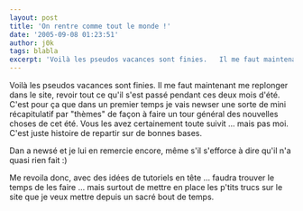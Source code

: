 ```yaml
---
layout: post
title: 'On rentre comme tout le monde !'
date: '2005-09-08 01:23:51'
author: j0k
tags: blabla
excerpt: 'Voilà les pseudos vacances sont finies.   Il me faut maintenant me replonger dans le site, revoir tout ce qu''il s''est passé pendant ces deux mois d''été. C''est pour ça que dans un premier temps je vais newser une sorte de mini récapitulatif par "thèmes" de façon à faire un tour général des nouvelles choses de cet été. Vous les avez certainement toute suivit ... mais pas      ...'
---
```


Voilà les pseudos vacances sont finies.   Il me faut maintenant me replonger dans le site, revoir tout ce qu'il s'est passé pendant ces deux mois d'été. C'est pour ça que dans un premier temps je vais newser une sorte de mini récapitulatif par "thèmes" de façon à faire un tour général des nouvelles choses de cet été. Vous les avez certainement toute suivit ... mais pas moi. C'est juste histoire de repartir sur de bonnes bases.

Dan a newsé et je lui en remercie encore, même s'il s'efforce à dire qu'il n'a quasi rien fait :)

Me revoila donc, avec des idées de tutoriels en tête ... faudra trouver le temps de les faire ... mais surtout de mettre en place les p'tits trucs sur le site que je veux mettre depuis un sacré bout de temps.
